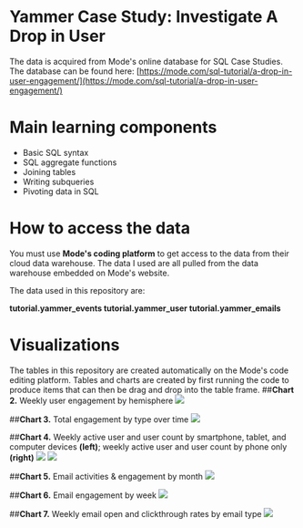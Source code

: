 # Yammer Case Study: Investigate A Drop in User

The data is acquired from Mode's online database for SQL Case Studies. The database can be found here:
[https://mode.com/sql-tutorial/a-drop-in-user-engagement/](https://mode.com/sql-tutorial/a-drop-in-user-engagement/)

# Main learning components

* Basic SQL syntax
* SQL aggregate functions
* Joining tables
* Writing subqueries
* Pivoting data in SQL

# How to access the data

You must use **Mode's coding platform** to get access to the data from their cloud data warehouse. The data I used are all pulled from the data warehouse embedded on Mode's website.

The data used in this repository are:

**tutorial.yammer_events
tutorial.yammer_user
tutorial.yammer_emails**

# Visualizations
The tables in this repository are created automatically on the Mode's code editing platform. Tables and charts are created by first running the code to produce items that can then be drag and drop into the table frame.
##**Chart 2.** Weekly user engagement by hemisphere
![](https://cdn-images-1.medium.com/max/2160/1*KRq0t95UJAmotCXT4_QvYg.png)

##**Chart 3.** Total engagement by type over time
![](https://cdn-images-1.medium.com/max/2160/1*3nj68wlEAf79b-EYI49lhA.png)


##**Chart 4.** Weekly active user and user count by smartphone, tablet, and computer devices **(left)**; weekly active user and user count by phone only **(right)**
![](https://cdn-images-1.medium.com/max/2160/1*VqCRnqMcTyqHbzy4AKNggA.png)
![](https://cdn-images-1.medium.com/max/2160/1*nLf-oqkLzKrfX4E1cAsM9g.png)


##**Chart 5.** Email activities & engagement by month
![](https://cdn-images-1.medium.com/max/2160/1*cO-sgSllFU7-8MDe479F2Q.png)

 ##**Chart 6.** Email engagement by week
![](https://cdn-images-1.medium.com/max/2160/1*ul77FrhmWYeqALxY25JvSA.png)

 ##**Chart 7.** Weekly email open and clickthrough rates by email type
![](https://cdn-images-1.medium.com/max/2160/1*KAm8Ppv0b7c4uYY0N2mm1A.png)
